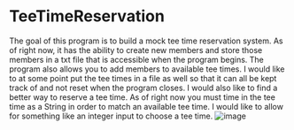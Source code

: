 # TeeTimeReservation
The goal of this program is to build a mock tee time reservation system. As of right now, it has the ability to create new members and store those members in a txt file that is accessible when the program begins. 
The program also allows you to add members to available tee times.  I would like to at some point put the tee times in a file as well so that it can all be kept track of and not reset when the program closes.
I would also like to find a better way to reserve a tee time. As of right now you must time in the tee time as a String in order to match an available tee time. I would like to allow for something like an integer input to choose
a tee time.
![image](https://github.com/mvelezz/TeeTimeReservation/assets/130081489/c4171d4c-8332-44f6-823c-1569e8ce448c)
